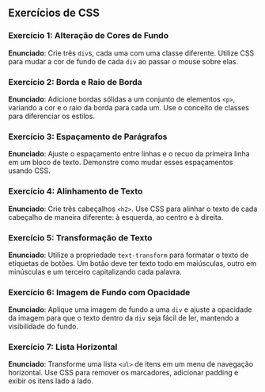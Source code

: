 ## Exercícios de CSS

### Exercício 1: Alteração de Cores de Fundo

**Enunciado**: Crie três `div`s, cada uma com uma classe diferente. Utilize CSS para mudar a cor de fundo de cada `div` ao passar o mouse sobre elas.

### Exercício 2: Borda e Raio de Borda

**Enunciado**: Adicione bordas sólidas a um conjunto de elementos `<p>`, variando a cor e o raio da borda para cada um. Use o conceito de classes para diferenciar os estilos.

### Exercício 3: Espaçamento de Parágrafos

**Enunciado**: Ajuste o espaçamento entre linhas e o recuo da primeira linha em um bloco de texto. Demonstre como mudar esses espaçamentos usando CSS.

### Exercício 4: Alinhamento de Texto

**Enunciado**: Crie três cabeçalhos `<h2>`. Use CSS para alinhar o texto de cada cabeçalho de maneira diferente: à esquerda, ao centro e à direita.

### Exercício 5: Transformação de Texto

**Enunciado**: Utilize a propriedade `text-transform` para formatar o texto de etiquetas de botões. Um botão deve ter texto todo em maiúsculas, outro em minúsculas e um terceiro capitalizando cada palavra.

### Exercício 6: Imagem de Fundo com Opacidade

**Enunciado**: Aplique uma imagem de fundo a uma `div` e ajuste a opacidade da imagem para que o texto dentro da `div` seja fácil de ler, mantendo a visibilidade do fundo.

### Exercício 7: Lista Horizontal

**Enunciado**: Transforme uma lista `<ul>` de itens em um menu de navegação horizontal. Use CSS para remover os marcadores, adicionar padding e exibir os itens lado a lado.